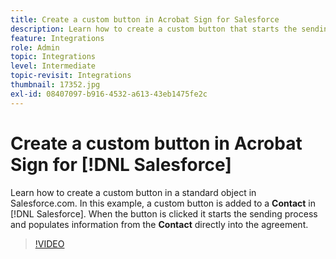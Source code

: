 ```yaml
---
title: Create a custom button in Acrobat Sign for Salesforce
description: Learn how to create a custom button that starts the sending process and auto populates an agreement
feature: Integrations
role: Admin
topic: Integrations
level: Intermediate
topic-revisit: Integrations
thumbnail: 17352.jpg
exl-id: 08407097-b916-4532-a613-43eb1475fe2c
---
```

# Create a custom button in Acrobat Sign for [!DNL Salesforce]

Learn how to create a custom button in a standard object in Salesforce.com. In this example, a custom button is added to a **Contact** in [!DNL Salesforce]. When the button is clicked it starts the sending process and populates information from the **Contact** directly into the agreement.

>[!VIDEO](https://video.tv.adobe.com/v/17352?quality=12&learn=on&hidetitle=true)
